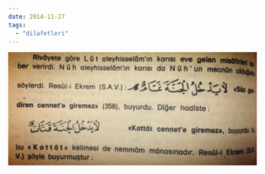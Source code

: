 ```yaml
---
date: 2014-11-27
tags: 
  - "dilafetleri"
---
```


![](/images/tumblr_nfprl7jkoh1u3gx2to1_1280.jpg)
